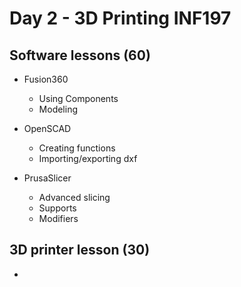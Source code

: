 # Day 2 - 3D Printing INF197

## Software lessons (60)
* Fusion360
    * Using Components
    * Modeling

* OpenSCAD
    * Creating functions
    * Importing/exporting dxf

* PrusaSlicer
    * Advanced slicing
    * Supports
    * Modifiers

## 3D printer lesson (30)
* 